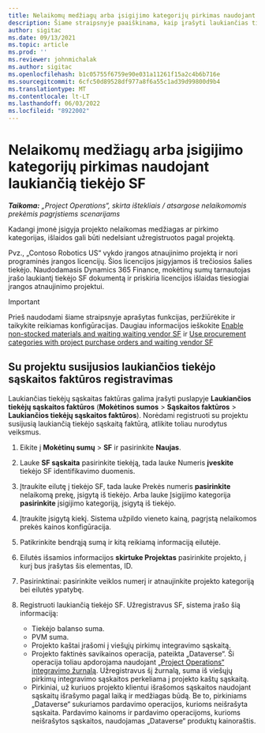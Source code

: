 ```yaml
---
title: Nelaikomų medžiagų arba įsigijimo kategorijų pirkimas naudojant laukiančią tiekėjo SF
description: Šiame straipsnyje paaiškinama, kaip įrašyti laukiančias tiekėjo SF.
author: sigitac
ms.date: 09/13/2021
ms.topic: article
ms.prod: ''
ms.reviewer: johnmichalak
ms.author: sigitac
ms.openlocfilehash: b1c05755f6759e90e031a11261f15a2c4b6b716e
ms.sourcegitcommit: 6cfc50d89528df977a8f6a55c1ad39d99800d9b4
ms.translationtype: MT
ms.contentlocale: lt-LT
ms.lasthandoff: 06/03/2022
ms.locfileid: "8922002"
---
```

# <a name="purchase-non-stocked-materials-or-procurement-categories-using-a-pending-vendor-invoice"></a>Nelaikomų medžiagų arba įsigijimo kategorijų pirkimas naudojant laukiančią tiekėjo SF

_**Taikoma:** „Project Operations“, skirta ištekliais / atsargose nelaikomomis prekėmis pagrįstiems scenarijams_

Kadangi įmonė įsigyja projekto nelaikomas medžiagas ar pirkimo kategorijas, išlaidos gali būti nedelsiant užregistruotos pagal projektą. 

Pvz., „Contoso Robotics US“ vykdo įrangos atnaujinimo projektą ir nori programinės įrangos licencijų. Šios licencijos įsigyjamos iš trečiosios šalies tiekėjo.  Naudodamasis Dynamics 365 Finance, mokėtinų sumų tarnautojas įrašo laukiantį tiekėjo SF dokumentą ir priskiria licencijos išlaidas tiesiogiai įrangos atnaujinimo projektui. 

> [!IMPORTANT]
> Prieš naudodami šiame straipsnyje aprašytas funkcijas, peržiūrėkite ir taikykite reikiamas konfigūracijas. Daugiau informacijos ieškokite [Enable non-stocked materials and waiting waiting vendor SF](configure-materials-nonstocked.md) ir [Use procurement categories with project purchase orders and waiting vendor SF](configure-procurement-categories.md)

## <a name="post-a-project-related-pending-vendor-invoice"></a>Su projektu susijusios laukiančios tiekėjo sąskaitos faktūros registravimas 

Laukiančias tiekėjų sąskaitas faktūras galima įrašyti puslapyje **Laukiančios tiekėjų sąskaitos faktūros** (**Mokėtinos sumos** > **Sąskaitos faktūros** > **Laukiančios tiekėjų sąskaitos faktūros**). Norėdami registruoti su projektu susijusią laukiančią tiekėjo sąskaitą faktūrą, atlikite toliau nurodytus veiksmus.

1. Eikite į **Mokėtinų sumų** > **SF** ir pasirinkite **Naujas**. 
1. Lauke **SF sąskaita** pasirinkite tiekėją, tada lauke Numeris **įveskite** tiekėjo SF identifikavimo duomenis.
1. Įtraukite eilutę į tiekėjo SF, tada lauke Prekės numeris **pasirinkite** nelaikomą prekę, įsigytą iš tiekėjo. Arba lauke Įsigijimo kategorija **pasirinkite** įsigijimo kategoriją, įsigytą iš tiekėjo.   
1. Įtraukite įsigytą kiekį. Sistema užpildo vieneto kainą, pagrįstą nelaikomos prekės kainos konfigūracija. 
1. Patikrinkite bendrąją sumą ir kitą reikiamą informaciją eilutėje.
1. Eilutės išsamios informacijos **skirtuke Projektas** pasirinkite projekto, į kurį bus įrašytas šis elementas, ID.
1. Pasirinktinai: pasirinkite veiklos numerį ir atnaujinkite projekto kategoriją bei eilutės ypatybę.
1. Registruoti laukiančią tiekėjo SF. Užregistravus SF, sistema įrašo šią informaciją:
    
    - Tiekėjo balanso suma.
    - PVM suma.
    - Projekto kaštai įrašomi į viešųjų pirkimų integravimo sąskaitą.
    - Projekto faktinės savikainos operacija, pateikta „Dataverse“.  Ši operacija toliau apdorojama naudojant [„Project Operations“ integravimo žurnalą](../project-accounting/project-operations-integration-journal.md). Užregistravus šį žurnalą, suma iš viešųjų pirkimų integravimo sąskaitos perkeliama į projekto kaštų sąskaitą. 
    - Pirkiniai, už kuriuos projekto klientui išrašomos sąskaitos naudojant sąskaitų išrašymo pagal laiką ir medžiagas būdą. Be to, pirkiniams „Dataverse“ sukuriamos pardavimo operacijos, kurioms neišrašyta sąskaita. Pardavimo kainoms ir pardavimo operacijoms, kurioms neišrašytos sąskaitos, naudojamas „Dataverse“ produktų kainoraštis.
